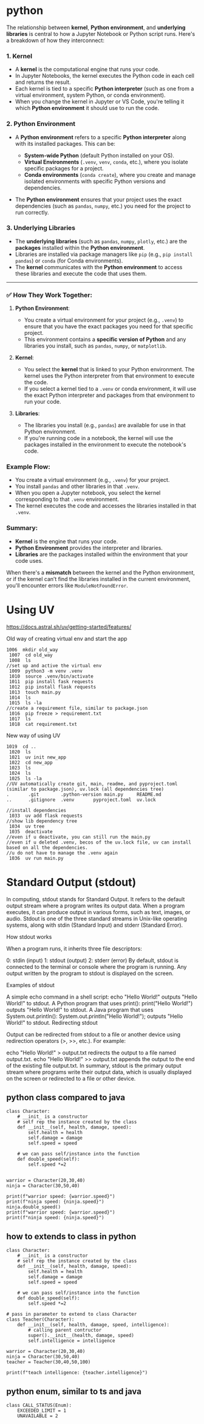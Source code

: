 # python

The relationship between **kernel**, **Python environment**, and **underlying libraries** is central to how a Jupyter Notebook or Python script runs. Here's a breakdown of how they interconnect:

### 1. **Kernel**

* A **kernel** is the computational engine that runs your code.
* In Jupyter Notebooks, the kernel executes the Python code in each cell and returns the result.
* Each kernel is tied to a specific **Python interpreter** (such as one from a virtual environment, system Python, or conda environment).
* When you change the kernel in Jupyter or VS Code, you're telling it which **Python environment** it should use to run the code.

### 2. **Python Environment**

* A **Python environment** refers to a specific **Python interpreter** along with its installed packages. This can be:

  * **System-wide Python** (default Python installed on your OS).
  * **Virtual Environments** (`.venv`, `venv`, `conda`, etc.), where you isolate specific packages for a project.
  * **Conda environments** (`conda create`), where you create and manage isolated environments with specific Python versions and dependencies.
* The **Python environment** ensures that your project uses the exact dependencies (such as `pandas`, `numpy`, etc.) you need for the project to run correctly.

### 3. **Underlying Libraries**

* The **underlying libraries** (such as `pandas`, `numpy`, `plotly`, etc.) are the **packages** installed within the **Python environment**.
* Libraries are installed via package managers like `pip` (e.g., `pip install pandas`) or `conda` (for Conda environments).
* The **kernel** communicates with the **Python environment** to access these libraries and execute the code that uses them.

---

### ✅ How They Work Together:

1. **Python Environment**:

   * You create a virtual environment for your project (e.g., `.venv`) to ensure that you have the exact packages you need for that specific project.
   * This environment contains a **specific version of Python** and any libraries you install, such as `pandas`, `numpy`, or `matplotlib`.

2. **Kernel**:

   * You select the **kernel** that is linked to your Python environment. The kernel uses the Python interpreter from that environment to execute the code.
   * If you select a kernel tied to a `.venv` or conda environment, it will use the exact Python interpreter and packages from that environment to run your code.

3. **Libraries**:

   * The libraries you install (e.g., `pandas`) are available for use in that Python environment.
   * If you're running code in a notebook, the kernel will use the packages installed in the environment to execute the notebook's code.

### Example Flow:

* You create a virtual environment (e.g., `.venv`) for your project.
* You install `pandas` and other libraries in that `.venv`.
* When you open a Jupyter notebook, you select the kernel corresponding to that `.venv` environment.
* The kernel executes the code and accesses the libraries installed in that `.venv`.

### Summary:

* **Kernel** is the engine that runs your code.
* **Python Environment** provides the interpreter and libraries.
* **Libraries** are the packages installed within the environment that your code uses.

When there's a **mismatch** between the kernel and the Python environment, or if the kernel can’t find the libraries installed in the current environment, you'll encounter errors like `ModuleNotFoundError`.


# Using UV
https://docs.astral.sh/uv/getting-started/features/

Old way of creating virtual env and start the app
```
1006  mkdir old_way
 1007  cd old_way
 1008  ls
//set up and active the virtual env
 1009  python3 -m venv .venv
 1010  source .venv/bin/activate
 1011  pip install fask requests
 1012  pip install flask requests
 1013  touch main.py
 1014  ls
 1015  ls -la
//create a requirement file, similar to package.json
 1016  pip freeze > requirement.txt
 1017  ls
 1018  cat requirement.txt
```

New way of using UV

```
1019  cd ..
 1020  ls
 1021  uv init new_app
 1022  cd new_app
 1023  ls
 1024  ls
 1025  ls -la
//UV automatically create git, main, readme, and pyproject.toml (similar to package.json), uv.lock (all dependencies tree)
.		.git		.python-version	main.py		README.md
..		.gitignore	.venv		pyproject.toml	uv.lock

//install dependencies
 1033  uv add flask requests
//show lib dependency tree
 1034  uv tree
 1035  deactivate
//even if u deactivate, you can still run the main.py
//even if u deleted .venv, becos of the uv.lock file, uv can install based on all the dependencies.
//u do not have to manage the .venv again
 1036  uv run main.py
```

# Standard Output (stdout)

In computing, stdout stands for Standard Output. It refers to the default output stream where a program writes its output data. When a program executes, it can produce output in various forms, such as text, images, or audio. Stdout is one of the three standard streams in Unix-like operating systems, along with stdin (Standard Input) and stderr (Standard Error).

How stdout works

When a program runs, it inherits three file descriptors:

0: stdin (input)
1: stdout (output)
2: stderr (error)
By default, stdout is connected to the terminal or console where the program is running. Any output written by the program to stdout is displayed on the screen.

Examples of stdout

A simple echo command in a shell script: echo "Hello World!" outputs "Hello World!" to stdout.
A Python program that uses print(): print("Hello World!") outputs "Hello World!" to stdout.
A Java program that uses System.out.println(): System.out.println("Hello World!"); outputs "Hello World!" to stdout.
Redirecting stdout

Output can be redirected from stdout to a file or another device using redirection operators (>, >>, etc.). For example:

echo "Hello World!" > output.txt redirects the output to a file named output.txt.
echo "Hello World!" >> output.txt appends the output to the end of the existing file output.txt.
In summary, stdout is the primary output stream where programs write their output data, which is usually displayed on the screen or redirected to a file or other device.

## python class compared to java
```
class Character:
    # __init_ is a constructor 
    # self rep the instance created by the class
    def __init__(self, health, damage, speed):
        self.health = health
        self.damage = damage
        self.speed = speed
    
    # we can pass self/instance into the function
    def double_speed(self):
        self.speed *=2


warrior = Character(20,30,40)
ninja = Character(30,50,40)

print(f"warrior speed: {warrior.speed}")
print(f"ninja speed: {ninja.speed}")
ninja.double_speed()
print(f"warrior speed: {warrior.speed}")
print(f"ninja speed: {ninja.speed}")
```
## how to extends to class in python
```
class Character:
    # __init_ is a constructor 
    # self rep the instance created by the class
    def __init__(self, health, damage, speed):
        self.health = health
        self.damage = damage
        self.speed = speed
    
    # we can pass self/instance into the function
    def double_speed(self):
        self.speed *=2

# pass in parameter to extend to class Character
class Teacher(Character):
    def __init__(self, health, damage, speed, intelligence):
        # calling parent contructor
        super().__init__(health, damage, speed)
        self.intelligence = intelligence

warrior = Character(20,30,40)
ninja = Character(30,50,40)
teacher = Teacher(30,40,50,100)

print(f"teach intelligence: {teacher.intelligence}")
```
## python enum, similar to ts and java
```
class CALL_STATUS(Enum):
    EXCEEDED_LIMIT = 1
    UNAVAILABLE = 2

```
